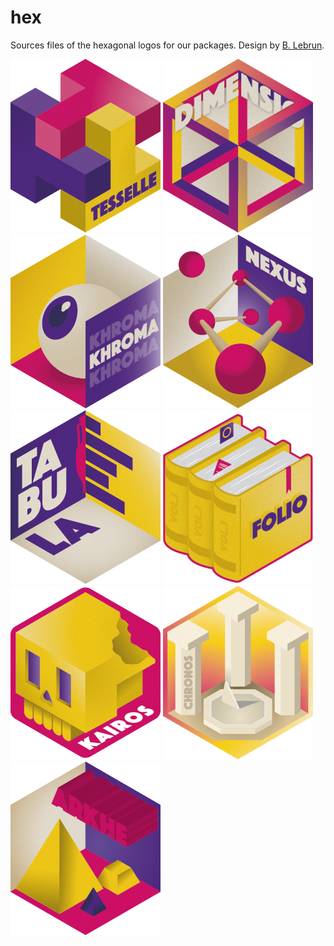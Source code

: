 # hex

<!-- badges: start -->
<!-- badges: end -->

Sources files of the hexagonal logos for our packages. Design by [B. Lebrun](https://github.com/blebrun).

![tesselle](https://raw.githubusercontent.com/tesselle/hex/master/png/tesselle%40240px.png)
![dimensio](https://raw.githubusercontent.com/tesselle/hex/master/png/dimensio%40240px.png)
![khroma](https://raw.githubusercontent.com/tesselle/hex/master/png/khroma%40240px.png)
![nexus](https://raw.githubusercontent.com/tesselle/hex/master/png/nexus%40240px.png)
![tabula](https://raw.githubusercontent.com/tesselle/hex/master/png/tabula%40240px.png)
![folio](https://raw.githubusercontent.com/tesselle/hex/master/png/folio%40240px.png)
![kairos](https://raw.githubusercontent.com/tesselle/hex/master/png/kairos%40240px.png)
![chronos](https://raw.githubusercontent.com/tesselle/hex/master/png/chronos%40240px.png)
![arkhe](https://raw.githubusercontent.com/tesselle/hex/master/png/arkhe%40240px.png)

